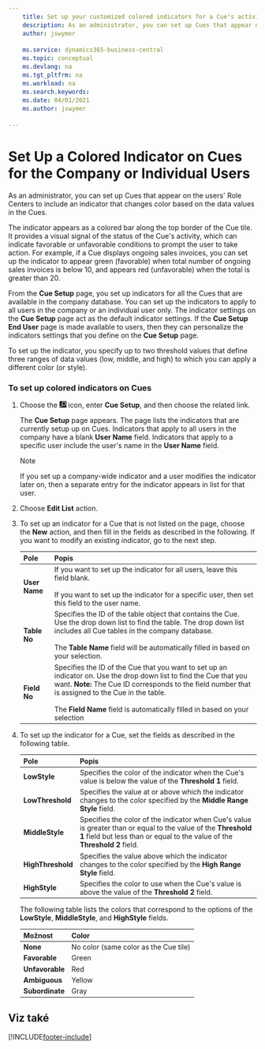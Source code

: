 ```yaml
---
    title: Set up your customized colored indicators for a Cue's activity
    description: As an administrator, you can set up Cues that appear on the users' Role Centers to include an indicator that changes color based on the data values in the Cues.
    author: jswymer

    ms.service: dynamics365-business-central
    ms.topic: conceptual
    ms.devlang: na
    ms.tgt_pltfrm: na
    ms.workload: na
    ms.search.keywords:
    ms.date: 04/01/2021
    ms.author: jswymer

---
```

# Set Up a Colored Indicator on Cues for the Company or Individual Users
As an administrator, you can set up Cues that appear on the users' Role Centers to include an indicator that changes color based on the data values in the Cues.

The indicator appears as a colored bar along the top border of the Cue tile. It provides a visual signal of the status of the Cue's activity, which can indicate favorable or unfavorable conditions to prompt the user to take action. For example, if a Cue displays ongoing sales invoices, you can set up the indicator to appear green (favorable) when total number of ongoing sales invoices is below 10, and appears red (unfavorable) when the total is greater than 20.

From the **Cue Setup** page, you set up indicators for all the Cues that are available in the company database. You can set up the indicators to apply to all users in the company or an individual user only. The indicator settings on the **Cue Setup** page act as the default indicator settings. If the **Cue Setup End User** page is made available to users, then they can personalize the indicators settings that you define on the **Cue Setup** page.

To set up the indicator, you specify up to two threshold values that define three ranges of data values (low, middle, and high) to which you can apply a different color (or style).

### To set up colored indicators on Cues
1. Choose the ![Lightbulb that opens the Tell Me feature.](media/ui-search/search_small.png "Tell me what you want to do") icon, enter **Cue Setup**, and then choose the related link.

   The **Cue Setup** page appears. The page lists the indicators that are currently setup up on Cues. Indicators that apply to all users in the company have a blank **User Name** field. Indicators that apply to a specific user include the user's name in the **User Name** field.

   > [!NOTE]  
   > If you set up a company-wide indicator and a user modifies the indicator later on, then a separate entry for the indicator appears in list for that user.

2. Choose **Edit List** action.
3. To set up an indicator for a Cue that is not listed on the page, choose the **New** action, and then fill in the fields as described in the following. If you want to modify an existing indicator, go to the next step.

   | Pole | Popis |
   |---------|---------------|  
   | **User Name** | If you want to set up the indicator for all users, leave this field blank.<br /><br /> If you want to set up the indicator for a specific user, then set this field to the user name. |
   | **Table No** | Specifies the ID of the table object that contains the Cue. Use the drop down list to find the table. The drop down list includes all Cue tables in the company database.<br /><br /> The **Table Name** field will be automatically filled in based on your selection. |
   | **Field No** | Specifies the ID of the Cue that you want to set up an indicator on. Use the drop down list to find the Cue that you want. **Note:**  The Cue ID corresponds to the field number that is assigned to the Cue in the table. <br /><br /> The **Field Name** field is automatically filled in based on your selection |

4. To set up the indicator for a Cue, set the fields as described in the following table.

   | Pole | Popis |
   |---------|---------------|  
   | **LowStyle** | Specifies the color of the indicator when the Cue's value is below the value of the **Threshold 1** field. |
   | **LowThreshold** | Specifies the value at or above which the indicator changes to the color specified by the **Middle Range Style** field. |
   | **MiddleStyle** | Specifies the color of the indicator when Cue's value is greater than or equal to the value of the **Threshold 1** field but less than or equal to the value of the **Threshold 2** field. |
   | **HighThreshold** | Specifies the value above which the indicator changes to the color specified by the **High Range Style** field. |
   | **HighStyle** | Specifies the color to use when the Cue's value is above the value of the **Threshold 2** field. |

   The following table lists the colors that correspond to the options of the **LowStyle**, **MiddleStyle**, and **HighStyle** fields.

   | Možnost | Color |
   |----------|---------|  
   | **None** | No color (same color as the Cue tile) |
   | **Favorable** | Green |
   | **Unfavorable** | Red |
   | **Ambiguous** | Yellow |
   | **Subordinate** | Gray |

## Viz také


[!INCLUDE[footer-include](includes/footer-banner.md)]